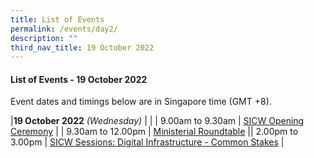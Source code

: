 ```yaml
---
title: List of Events
permalink: /events/day2/
description: ""
third_nav_title: 19 October 2022
---
```

#### **List of Events - 19 October 2022**

Event dates and timings below are in Singapore time (GMT +8). 

|**19 October 2022** *(Wednesday)* |                                                                                                |
| 9.00am to 9.30am           | [SICW Opening Ceremony](/events/19-October-2022/sicw-opening-ceremony)    |
| 9.30am to 12.00pm           | [Ministerial Roundtable](/events/19-October-2022/ministerial-roundtable) || 2.00pm to 3.00pm              | [SICW Sessions: Digital Infrastructure - Common Stakes](/events/19-October-2022/digital-infrastructure/)                                    |